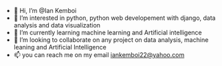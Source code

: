- 👋 Hi, I’m @Ian Kemboi
- 👀 I’m interested in python, python web developement with django, data analysis and data visualization
- 🌱 I’m currently learning machine learning and Artificial intelligence
- 💞️ I’m looking to collaborate on any project on data analysis, machine leaning and Artificial Intelligence
- 📫 you can reach me on my email iankemboi22@yahoo.com

<!---
ian kemboi is a ✨ special ✨ repository because its `README.md` (this file) appears on your GitHub profile.
You can click the Preview link to take a look at your changes.
--->
